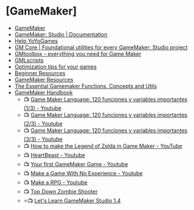 # [GameMaker]

- [GameMaker](https://www.yoyogames.com/)
- [GameMaker: Studio | Documentation](http://docs.yoyogames.com/)
- [Help YoYoGames](https://help.yoyogames.com/hc/en-us)
- [GM Core | Foundational utilities for every GameMaker: Studio project](https://github.com/gm-core)
- [GMtoolbox - everything you need for Game Maker](http://www.gmtoolbox.com/)
- [GMLscripts](http://www.gmlscripts.com/)
- [Optimization tips for your games](https://www.reddit.com/r/gamemaker/comments/4sv7ia/optimization_tips_for_your_games/)
- [Beginner Resources](https://www.yoyogames.com/blog/392)
- [GameMaker Resources](https://gamemakerdiscord.github.io/)
- [The Essential Gamemaker Functions, Concepts and Utils](http://fauxoperativegames.com/essential_function_guide/)
- [GameMaker Handbook](https://www.reddit.com/r/gamemaker/comments/3lyoik/game_maker_handbook_resources_for_beginners_an/)
  - 📺 [Game Maker Language: 120 funciones y variables importantes (1/3)  - Youtube](https://www.youtube.com/watch?v=Dag3uzwBb8w)
  - 📺 [Game Maker Language: 120 funciones y variables importantes (2/3) - Youtube](https://www.youtube.com/watch?v=rRze0C9TF94)
  - 📺 [Game Maker Language: 120 funciones y variables importantes (3/3) - Youtube](https://www.youtube.com/watch?v=UKcwZ0fsTvc)
  - 📺 [How to make the Legend of Zelda in Game Maker - YouTube](https://www.youtube.com/playlist?list=PLsLwv4RXTczJyMxB8znlQkW7H3kEYfYQ6)
  - 📺 [HeartBeast - Youtube](https://www.youtube.com/watch?v=YObbsg2Hbcw&list=PL9FzW-m48fn1CFiBHB1liGKIyVO9j3A-I)
  - 📺 [Your first GameMaker Game - Youtube](https://www.youtube.com/playlist?list=PLPRT_JORnIuo-DyoWbB7LBrhqlJnsltJq)
  - 📺 [Make a Game With No Experience - Youtube](https://www.youtube.com/playlist?list=PLUtKzyIe0aB2HjpmBhnsHpK7ig0z7ohWw)
  - 📺 [Make a RPG - Youtube](https://www.youtube.com/playlist?list=PL9FzW-m48fn2ug_FSNnfozQs3qYlBNyTd)
  - 📺 [Top Down Zombie Shooter](https://www.youtube.com/playlist?list=PLUQ0xH2XyXgHWa-wC1X1q2sG8lzEuqzGe)
  - ⭐📺 [Let's Learn GameMaker Studio 1.4](https://www.youtube.com/playlist?list=PLhwAMKTBx5mVkKZ0AaGZtA-isGVBPLuEO)
